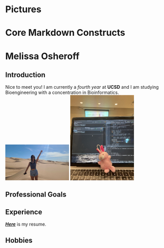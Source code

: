 # Pictures 

# Core Markdown Constructs 

# Melissa Osheroff
## Introduction
Nice to meet you! I am currently a *fourth year* at **UCSD** and I am studying Bioengineering with a concentration in Bioinformatics. 
<picture>
  <img alt="Me" src="PHOTO-2024-03-29-15-04-41 (1).jpg" width="200">
</picture>
<picture>
 <img alt="bunny" src="70423336282__DE581140-A682-4ED2-9A68-5F70BB2B5070.jpg" width="200">
</picture>

## Professional Goals
## Experience 
[***Here***](https://drive.google.com/file/d/1C4S_4A7KjHSumRafDZuZHzzaKnhjhFov/view?usp=drive_link) is my resume.
## Hobbies

